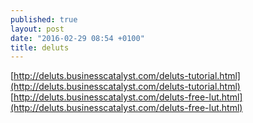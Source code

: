 ```yaml
---
published: true
layout: post
date: "2016-02-29 08:54 +0100"
title: deluts
---
```


[http://deluts.businesscatalyst.com/deluts-tutorial.html](http://deluts.businesscatalyst.com/deluts-tutorial.html)  
[http://deluts.businesscatalyst.com/deluts-free-lut.html](http://deluts.businesscatalyst.com/deluts-free-lut.html)
